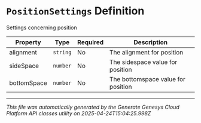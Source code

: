 # `PositionSettings` Definition

Settings concerning position

| Property | Type | Required | Description |
|----------|------|----------|-------------|
| alignment | `string` | No | The alignment for position |
| sideSpace | `number` | No | The sidespace value for position |
| bottomSpace | `number` | No | The bottomspace value for position |

---

*This file was automatically generated by the Generate Genesys Cloud Platform API classes utility on 2025-04-24T15:04:25.998Z*